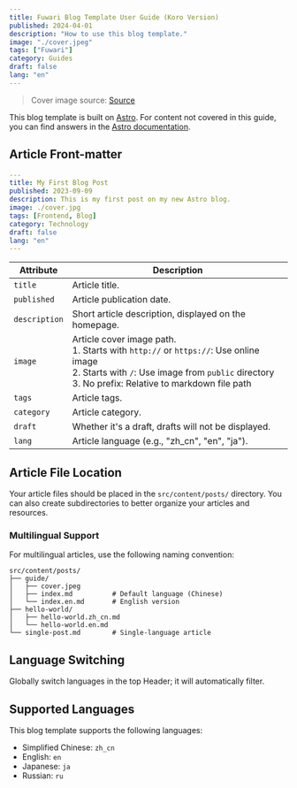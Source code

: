 ```yaml
---
title: Fuwari Blog Template User Guide (Koro Version)
published: 2024-04-01
description: "How to use this blog template."
image: "./cover.jpeg"
tags: ["Fuwari"]
category: Guides
draft: false
lang: "en"
---
```


> Cover image source: [Source](https://image.civitai.com/xG1nkqKTMzGDvpLrqFT7WA/208fc754-890d-4adb-9753-2c963332675d/width=2048/01651-1456859105-(colour_1.5),girl,_Blue,yellow,green,cyan,purple,red,pink,_best,8k,UHD,masterpiece,male%20focus,%201boy,gloves,%20ponytail,%20long%20hair,.jpeg)

This blog template is built on [Astro](https://astro.build/). For content not covered in this guide, you can find answers in the [Astro documentation](https://docs.astro.build/).

## Article Front-matter

```yaml
---
title: My First Blog Post
published: 2023-09-09
description: This is my first post on my new Astro blog.
image: ./cover.jpg
tags: [Frontend, Blog]
category: Technology
draft: false
lang: "en"
---
```

| Attribute     | Description                                                                                                                                                                                                 |
|---------------|-------------------------------------------------------------------------------------------------------------------------------------------------------------------------------------------------------------|
| `title`       | Article title.                                                                                                                                                                                            |
| `published`   | Article publication date.                                                                                                                                                                                 |
| `description` | Short article description, displayed on the homepage.                                                                                                                                                     |
| `image`       | Article cover image path.<br/>1. Starts with `http://` or `https://`: Use online image<br/>2. Starts with `/`: Use image from `public` directory<br/>3. No prefix: Relative to markdown file path |
| `tags`        | Article tags.                                                                                                                                                                                             |
| `category`    | Article category.                                                                                                                                                                                         |
| `draft`       | Whether it's a draft, drafts will not be displayed.                                                                                                                                                       |
| `lang`        | Article language (e.g., "zh_cn", "en", "ja").                                                                                                                                                           |

## Article File Location

Your article files should be placed in the `src/content/posts/` directory. You can also create subdirectories to better organize your articles and resources.

### Multilingual Support

For multilingual articles, use the following naming convention:

```
src/content/posts/
├── guide/
│   ├── cover.jpeg
│   ├── index.md          # Default language (Chinese)
│   └── index.en.md       # English version
├── hello-world/
│   ├── hello-world.zh_cn.md
│   └── hello-world.en.md
└── single-post.md        # Single-language article
```

## Language Switching
Globally switch languages in the top Header; it will automatically filter.

## Supported Languages

This blog template supports the following languages:
- Simplified Chinese: `zh_cn`
- English: `en`
- Japanese: `ja`
- Russian: `ru`